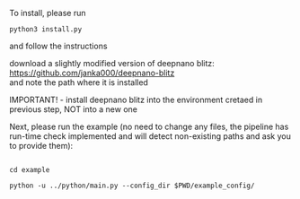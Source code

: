 To install, please run
```
python3 install.py 
```
and follow the instructions

download a slightly modified version of deepnano blitz: https://github.com/janka000/deepnano-blitz  
and note the path where it is installed

IMPORTANT! - install deepnano blitz into the environment cretaed in previous step, NOT into a new one

Next, please run the example (no need to change any files, the pipeline has run-time check implemented and will detect non-existing paths and ask you to provide them):

```

cd example

python -u ../python/main.py --config_dir $PWD/example_config/

```
